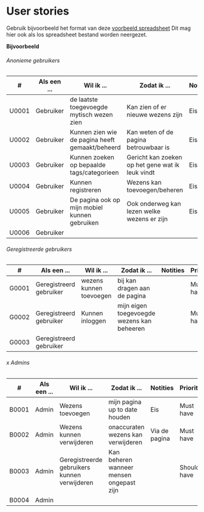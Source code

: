# User stories

Gebruik bijvoorbeeld het format van deze [voorbeeld spreadsheet]
Dit mag hier ook als los spreadsheet bestand worden neergezet.

[voorbeeld spreadsheet]: <https://www.mountaingoatsoftware.com/blog/a-sample-format-for-a-spreadsheet-based-product-backlog>

**Bijvoorbeeld**

###### Anonieme gebruikers

| # | Als een ... | Wil ik ... | Zodat ik ... | Notities | Prioriteit | Status |
| ------ | ------ | ------ | ------ | ------ | ------ | ------ |
| U0001 | Gebruiker | de laatste toegevoegde mytisch wezen zien | Kan zien of er nieuwe wezens zijn | Eis | Must have | TODO |
| U0002 | Gebruiker | Kunnen zien wie de pagina heeft gemaakt/beheerd | Kan weten of de pagina betrouwbaar is | Eis | Should have | TODO |
| U0003 | Gebruiker | Kunnen zoeken op bepaalde tags/categorieen | Gericht kan zoeken op het gene wat ik leuk vindt | Eis | Must have | TODO |
| U0004 | Gebruiker | Kunnen registreren | Wezens kan toevoegen/beheren | Eis | Must have | TODO |
| U0005 | Gebruiker | De pagina ook op mijn mobiel kunnen gebruiken | Ook onderweg kan lezen welke wezens er zijn | Eis | Must have | TODO |
| U0006 | Gebruiker |  |  | |  |  |


###### Geregistreerde gebruikers
| # | Als een ... | Wil ik ... | Zodat ik ... | Notities | Prioriteit | Status |
| ------ | ------ | ------ | ------ | ------ | ------ | ------ |
| G0001 | Geregistreerd gebruiker | wezens kunnen toevoegen | bij kan dragen aan de pagina | | Must have | TODO |
| G0002 | Geregistreerd gebruiker | Kunnen inloggen | mijn eigen toegevoegde wezens kan beheeren | | Must have | TODO |
| G0003 | Geregistreerd gebruiker |  | |  |  |


######  x Admins
| # | Als een ... | Wil ik ... | Zodat ik ... | Notities | Prioriteit | Status |
| ------ | ------ | ------ | ------ | ------ | ------ | ------ |
| B0001 | Admin | Wezens toevoegen | mijn pagina up to date houden | Eis | Must have | TODO |
| B0002 | Admin | Wezens kunnen verwijderen | onaccuraten wezens kan verwijderen | Via de pagina | Must have | TODO |
| B0003 | Admin | Geregistreerde gebruikers kunnen verwijderen | Kan beheren wanneer mensen ongepast zijn | | Should have | TODO |
| B0004 | Admin |  |  | |  |  |



